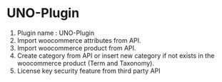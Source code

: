# UNO-Plugin
1. Plugin name : UNO-Plugin 
2. Import woocommerce attributes from API. 
3. Import woocommerce product from API. 
4. Create category from API or insert new category if not exists in the woocommerce product (Term and Taxonomy). 
5. License key security feature from third party API

